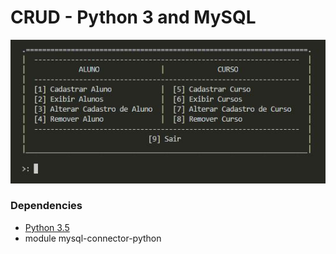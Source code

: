 # CRUD - Python 3 and MySQL

![screenshot.jpg](screenshot.jpg?raw=true "screenshot.jpg")

### Dependencies
- [Python 3.5](https://www.python.org/)
- module mysql-connector-python